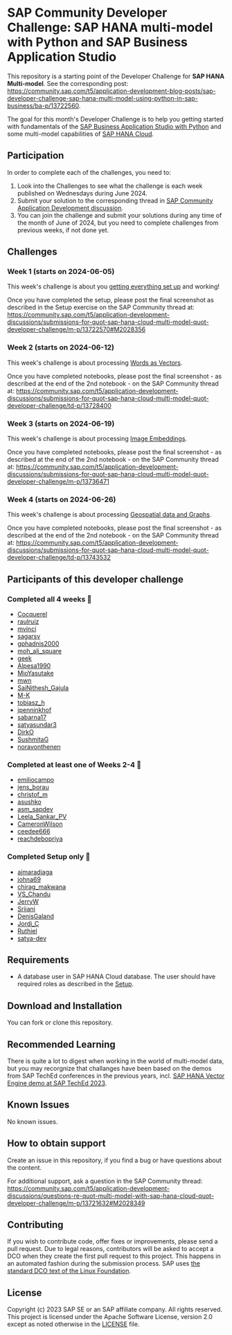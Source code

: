 # SAP Community Developer Challenge: SAP HANA multi-model with Python and SAP Business Application Studio

This repository is a starting point of the Developer Challenge for **SAP HANA Multi-model**. See the corresponding post: https://community.sap.com/t5/application-development-blog-posts/sap-developer-challenge-sap-hana-multi-model-using-python-in-sap-business/ba-p/13722560.

The goal for this month's Developer Challenge is to help you getting started with fundamentals of the [SAP Business Application Studio with Python](https://help.sap.com/docs/bas/sap-business-application-studio/runtime-version-management?q=python) and some multi-model capabilities of [SAP HANA Cloud](https://help.sap.com/docs/hana-cloud-database?version=2024_1_QRC).

## Participation

In order to complete each of the challenges, you need to:

1. Look into the Challenges to see what the challenge is each week published on Wednesdays during June 2024.
2. Submit your solution to the corresponding thread in [SAP Community Application Development discussion](https://community.sap.com/t5/tag/devchallenge-hana-eda-submissions/tg-p/board-id/application-developmentforum-board).
3. You can join the challenge and submit your solutions during any time of the month of June of 2024, but you need to complete challenges from previous weeks, if not done yet.

## Challenges

### Week 1 (starts on 2024-06-05)

This week's challenge is about you [getting everything set up](setup/setup.md) and working!

Once you have completed the setup, please post the final screenshot as described in the Setup exercise on the SAP Community thread at: https://community.sap.com/t5/application-development-discussions/submissions-for-quot-sap-hana-cloud-multi-model-quot-developer-challenge/m-p/13722570#M2028356

### Week 2 (starts on 2024-06-12)

This week's challenge is about processing [Words as Vectors](challenges/week2.md).

Once you have completed notebooks, please post the final screenshot - as described at the end of the 2nd notebook - on the SAP Community thread at: https://community.sap.com/t5/application-development-discussions/submissions-for-quot-sap-hana-cloud-multi-model-quot-developer-challenge/td-p/13728400

### Week 3 (starts on 2024-06-19)

This week's challenge is about processing [Image Embeddings](challenges/week3.md).

Once you have completed notebooks, please post the final screenshot - as described at the end of the 2nd notebook - on the SAP Community thread at: https://community.sap.com/t5/application-development-discussions/submissions-for-quot-sap-hana-cloud-multi-model-quot-developer-challenge/m-p/13736471

### Week 4 (starts on 2024-06-26)

This week's challenge is about processing [Geospatial data and Graphs](challenges/week4.md).

Once you have completed notebooks, please post the final screenshot - as described at the end of the 2nd notebook - on the SAP Community thread at: https://community.sap.com/t5/application-development-discussions/submissions-for-quot-sap-hana-cloud-multi-model-quot-developer-challenge/td-p/13743532

## Participants of this developer challenge

### Completed all 4 weeks 🥇
* [Cocquerel](https://community.sap.com/t5/user/viewprofilepage/user-id/754)
* [raulruiz](https://community.sap.com/t5/user/viewprofilepage/user-id/983)
* [mvinci](https://community.sap.com/t5/user/viewprofilepage/user-id/160444)
* [sagarsv](https://community.sap.com/t5/user/viewprofilepage/user-id/758230)
* [gphadnis2000](https://community.sap.com/t5/user/viewprofilepage/user-id/11756)
* [moh_ali_square](https://community.sap.com/t5/user/viewprofilepage/user-id/826)
* [geek](https://community.sap.com/t5/user/viewprofilepage/user-id/9180)
* [Alpesa1990](https://community.sap.com/t5/user/viewprofilepage/user-id/45643)
* [MioYasutake](https://community.sap.com/t5/user/viewprofilepage/user-id/789)
* [mwn](https://community.sap.com/t5/user/viewprofilepage/user-id/5825)
* [SaiNithesh_Gajula](https://community.sap.com/t5/user/viewprofilepage/user-id/595)
* [M-K](https://community.sap.com/t5/user/viewprofilepage/user-id/17170)
* [tobiasz_h](https://community.sap.com/t5/user/viewprofilepage/user-id/12314)
* [jpenninkhof](https://community.sap.com/t5/user/viewprofilepage/user-id/14456)
* [sabarna17](https://community.sap.com/t5/user/viewprofilepage/user-id/147402)
* [satyasundar3](https://community.sap.com/t5/user/viewprofilepage/user-id/38745)
* [DirkO](https://community.sap.com/t5/user/viewprofilepage/user-id/38461)
* [SushmitaG](https://community.sap.com/t5/user/viewprofilepage/user-id/14256)
* [noravonthenen](https://community.sap.com/t5/user/viewprofilepage/user-id/7343)

### Completed at least one of Weeks 2-4 🥈
* [emiliocampo](https://community.sap.com/t5/user/viewprofilepage/user-id/43545)
* [jens_borau](https://community.sap.com/t5/user/viewprofilepage/user-id/124937)
* [christof_m](https://community.sap.com/t5/user/viewprofilepage/user-id/437812)
* [asushko](https://community.sap.com/t5/user/viewprofilepage/user-id/1473465)
* [asm_sapdev](https://community.sap.com/t5/user/viewprofilepage/user-id/140517)
* [Leela_Sankar_PV](https://community.sap.com/t5/user/viewprofilepage/user-id/166313)
* [CameronWilson](https://community.sap.com/t5/user/viewprofilepage/user-id/1451670)
* [ceedee666](https://community.sap.com/t5/user/viewprofilepage/user-id/10851)
* [reachdebopriya](https://community.sap.com/t5/user/viewprofilepage/user-id/121536)

### Completed Setup only 🥉
* [ajmaradiaga](https://community.sap.com/t5/user/viewprofilepage/user-id/107)
* [johna69](https://community.sap.com/t5/user/viewprofilepage/user-id/1511)
* [chirag_makwana](https://community.sap.com/t5/user/viewprofilepage/user-id/228136)
* [VS_Chandu](https://community.sap.com/t5/user/viewprofilepage/user-id/15287)
* [JerryW](https://community.sap.com/t5/user/viewprofilepage/user-id/4488)
* [Srijani](https://community.sap.com/t5/user/viewprofilepage/user-id/1394902)
* [DenisGaland](https://community.sap.com/t5/user/viewprofilepage/user-id/10283)
* [Jordi_C](https://community.sap.com/t5/user/viewprofilepage/user-id/1425142)
* [Ruthiel](https://community.sap.com/t5/user/viewprofilepage/user-id/120859)
* [satya-dev](https://community.sap.com/t5/user/viewprofilepage/user-id/151998)

## Requirements

* A database user in SAP HANA Cloud database. The user should have required roles as described in the [Setup](setup/setup.md).

## Download and Installation

You can fork or clone this repository.

## Recommended Learning

There is quite a lot to digest when working in the world of multi-model data, but you may recorgnize that challanges have been based on the demos from SAP TechEd conferences in the previous years, incl. [SAP HANA Vector Engine demo at SAP TechEd 2023](https://www.youtube.com/live/kLbF0ooStZs?si=FNuUHZiQgcy-VRhR&t=2127).

## Known Issues

No known issues.

## How to obtain support

Create an issue in this repository, if you find a bug or have questions about the content.

For additional support, ask a question in the SAP Community thread: https://community.sap.com/t5/application-development-discussions/questions-re-quot-multi-model-with-sap-hana-cloud-quot-developer-challenge/m-p/13721632#M2028349

## Contributing

If you wish to contribute code, offer fixes or improvements, please send a pull request. Due to legal reasons, contributors will be asked to accept a DCO when they create the first pull request to this project. This happens in an automated fashion during the submission process. SAP uses [the standard DCO text of the Linux Foundation](https://developercertificate.org/).

## License

Copyright (c) 2023 SAP SE or an SAP affiliate company. All rights reserved. This project is licensed under the Apache Software License, version 2.0 except as noted otherwise in the [LICENSE](LICENSE) file.
